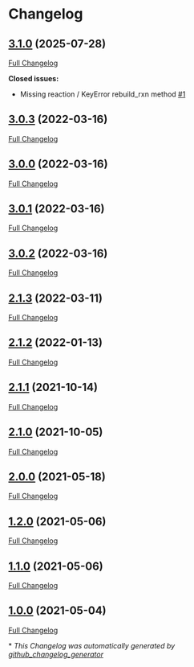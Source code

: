 # Changelog

## [3.1.0](https://github.com/brsynth/rxn_rebuild/tree/3.1.0) (2025-07-28)

[Full Changelog](https://github.com/brsynth/rxn_rebuild/compare/3.0.3...3.1.0)

**Closed issues:**

- Missing reaction / KeyError rebuild\_rxn method [\#1](https://github.com/brsynth/rxn_rebuild/issues/1)

## [3.0.3](https://github.com/brsynth/rxn_rebuild/tree/3.0.3) (2022-03-16)

[Full Changelog](https://github.com/brsynth/rxn_rebuild/compare/3.0.0...3.0.3)

## [3.0.0](https://github.com/brsynth/rxn_rebuild/tree/3.0.0) (2022-03-16)

[Full Changelog](https://github.com/brsynth/rxn_rebuild/compare/3.0.1...3.0.0)

## [3.0.1](https://github.com/brsynth/rxn_rebuild/tree/3.0.1) (2022-03-16)

[Full Changelog](https://github.com/brsynth/rxn_rebuild/compare/3.0.2...3.0.1)

## [3.0.2](https://github.com/brsynth/rxn_rebuild/tree/3.0.2) (2022-03-16)

[Full Changelog](https://github.com/brsynth/rxn_rebuild/compare/2.1.3...3.0.2)

## [2.1.3](https://github.com/brsynth/rxn_rebuild/tree/2.1.3) (2022-03-11)

[Full Changelog](https://github.com/brsynth/rxn_rebuild/compare/2.1.2...2.1.3)

## [2.1.2](https://github.com/brsynth/rxn_rebuild/tree/2.1.2) (2022-01-13)

[Full Changelog](https://github.com/brsynth/rxn_rebuild/compare/2.1.1...2.1.2)

## [2.1.1](https://github.com/brsynth/rxn_rebuild/tree/2.1.1) (2021-10-14)

[Full Changelog](https://github.com/brsynth/rxn_rebuild/compare/2.1.0...2.1.1)

## [2.1.0](https://github.com/brsynth/rxn_rebuild/tree/2.1.0) (2021-10-05)

[Full Changelog](https://github.com/brsynth/rxn_rebuild/compare/2.0.0...2.1.0)

## [2.0.0](https://github.com/brsynth/rxn_rebuild/tree/2.0.0) (2021-05-18)

[Full Changelog](https://github.com/brsynth/rxn_rebuild/compare/1.2.0...2.0.0)

## [1.2.0](https://github.com/brsynth/rxn_rebuild/tree/1.2.0) (2021-05-06)

[Full Changelog](https://github.com/brsynth/rxn_rebuild/compare/1.1.0...1.2.0)

## [1.1.0](https://github.com/brsynth/rxn_rebuild/tree/1.1.0) (2021-05-06)

[Full Changelog](https://github.com/brsynth/rxn_rebuild/compare/1.0.0...1.1.0)

## [1.0.0](https://github.com/brsynth/rxn_rebuild/tree/1.0.0) (2021-05-04)

[Full Changelog](https://github.com/brsynth/rxn_rebuild/compare/9184c6efcefbd24e45a73a9f7cb77ca8d51763ff...1.0.0)



\* *This Changelog was automatically generated by [github_changelog_generator](https://github.com/github-changelog-generator/github-changelog-generator)*
